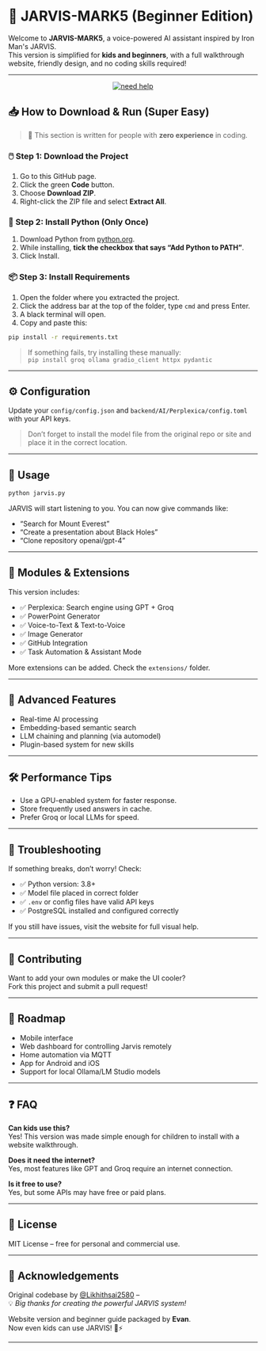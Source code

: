 # 🧠 JARVIS-MARK5 (Beginner Edition)

Welcome to **JARVIS-MARK5**, a voice-powered AI assistant inspired by Iron Man's JARVIS.  
This version is simplified for **kids and beginners**, with a full walkthrough website, friendly design, and no coding skills required!

---
<p align="center">
  <a href="https://aaryanbanskota.github.io/jarvis-ai/" target="_blank">
    <img src="https://img.shields.io/badge/📥%20Click%20Here%20to%20Download%20%26%20Run%20Guide-blue?style=for-the-badge" alt="need help">
  </a>
</p>

## 📥 How to Download & Run (Super Easy)

> 🧒 This section is written for people with **zero experience** in coding.

### 🖱️ Step 1: Download the Project

1. Go to this GitHub page.
2. Click the green **Code** button.
3. Choose **Download ZIP**.
4. Right-click the ZIP file and select **Extract All**.

### 🧰 Step 2: Install Python (Only Once)

1. Download Python from [python.org](https://www.python.org/downloads/).
2. While installing, **tick the checkbox that says “Add Python to PATH”**.
3. Click Install.

### 📦 Step 3: Install Requirements

1. Open the folder where you extracted the project.
2. Click the address bar at the top of the folder, type `cmd` and press Enter.
3. A black terminal will open.
4. Copy and paste this:

```bash
pip install -r requirements.txt
```

> If something fails, try installing these manually:  
> `pip install groq ollama gradio_client httpx pydantic`

---

## ⚙️ Configuration  
Update your `config/config.json` and `backend/AI/Perplexica/config.toml` with your API keys.

> Don’t forget to install the model file from the original repo or site and place it in the correct location.

---

## 🚀 Usage

```bash
python jarvis.py
```

JARVIS will start listening to you. You can now give commands like:

- “Search for Mount Everest”  
- “Create a presentation about Black Holes”  
- “Clone repository openai/gpt-4”

---

## 🔌 Modules & Extensions  

This version includes:

- ✅ Perplexica: Search engine using GPT + Groq  
- ✅ PowerPoint Generator  
- ✅ Voice-to-Text & Text-to-Voice  
- ✅ Image Generator  
- ✅ GitHub Integration  
- ✅ Task Automation & Assistant Mode  

More extensions can be added. Check the `extensions/` folder.

---

## 🧠 Advanced Features  

- Real-time AI processing  
- Embedding-based semantic search  
- LLM chaining and planning (via automodel)  
- Plugin-based system for new skills  

---

## 🛠️ Performance Tips  

- Use a GPU-enabled system for faster response.  
- Store frequently used answers in cache.  
- Prefer Groq or local LLMs for speed.  

---

## 🧷 Troubleshooting  

If something breaks, don’t worry! Check:

- ✅ Python version: 3.8+  
- ✅ Model file placed in correct folder  
- ✅ `.env` or config files have valid API keys  
- ✅ PostgreSQL installed and configured correctly  

If you still have issues, visit the website for full visual help.

---

## 👤 Contributing  

Want to add your own modules or make the UI cooler?  
Fork this project and submit a pull request!

---

## 📅 Roadmap  

- Mobile interface  
- Web dashboard for controlling Jarvis remotely  
- Home automation via MQTT  
- App for Android and iOS  
- Support for local Ollama/LM Studio models  

---

## ❓ FAQ

**Can kids use this?**  
Yes! This version was made simple enough for children to install with a website walkthrough.

**Does it need the internet?**  
Yes, most features like GPT and Groq require an internet connection.

**Is it free to use?**  
Yes, but some APIs may have free or paid plans.

---

## 📜 License  
MIT License – free for personal and commercial use.

---

## 🙏 Acknowledgements  

Original codebase by [@Likhithsai2580](https://github.com/Likhithsai2580) –  
💡 *Big thanks for creating the powerful JARVIS system!*  

Website version and beginner guide packaged by **Evan**.  
Now even kids can use JARVIS! 🧒⚡

---
